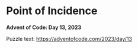 # Point of Incidence

**Advent of Code: Day 13, 2023**

Puzzle text: https://adventofcode.com/2023/day/13
